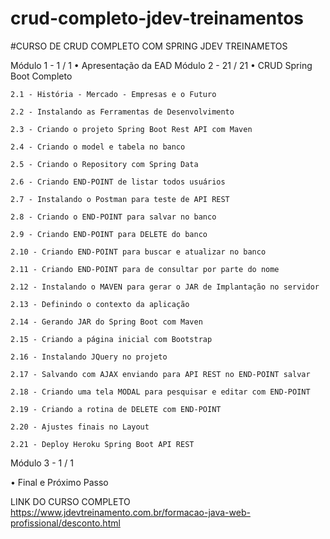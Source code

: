 # crud-completo-jdev-treinamentos
#CURSO DE CRUD COMPLETO COM SPRING JDEV TREINAMETOS


Módulo 1 - 1 / 1
• Apresentação da EAD
Módulo 2 - 21 / 21
• CRUD Spring Boot Completo

    2.1 - História - Mercado - Empresas e o Futuro
    
    2.2 - Instalando as Ferramentas de Desenvolvimento
    
    2.3 - Criando o projeto Spring Boot Rest API com Maven
    
    2.4 - Criando o model e tabela no banco
    
    2.5 - Criando o Repository com Spring Data
    
    2.6 - Criando END-POINT de listar todos usuários
    
    2.7 - Instalando o Postman para teste de API REST
    
    2.8 - Criando o END-POINT para salvar no banco
    
    2.9 - Criando END-POINT para DELETE do banco
    
    2.10 - Criando END-POINT para buscar e atualizar no banco
    
    2.11 - Criando END-POINT para de consultar por parte do nome
    
    2.12 - Instalando o MAVEN para gerar o JAR de Implantação no servidor
    
    2.13 - Definindo o contexto da aplicação
    
    2.14 - Gerando JAR do Spring Boot com Maven
    
    2.15 - Criando a página inicial com Bootstrap
    
    2.16 - Instalando JQuery no projeto
    
    2.17 - Salvando com AJAX enviando para API REST no END-POINT salvar
    
    2.18 - Criando uma tela MODAL para pesquisar e editar com END-POINT
    
    2.19 - Criando a rotina de DELETE com END-POINT
    
    2.20 - Ajustes finais no Layout
    
    2.21 - Deploy Heroku Spring Boot API REST
    
Módulo 3 - 1 / 1

• Final e Próximo Passo

LINK DO CURSO COMPLETO https://www.jdevtreinamento.com.br/formacao-java-web-profissional/desconto.html
